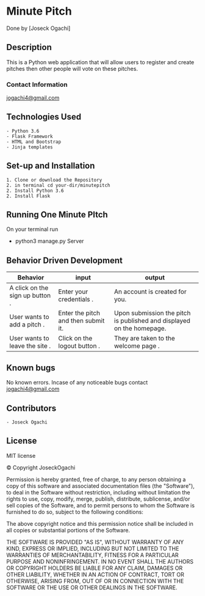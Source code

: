 # Minute Pitch

Done by [Joseck Ogachi]

## Description

This is a Python web application that will allow users to register and create pitches then other people will vote on these pitches.

### Contact Information

[jogachi4@gmail.com](gmail.com)

## Technologies Used

    - Python 3.6
    - Flask Framework
    - HTML and Bootstrap
    - Jinja templates

## Set-up and Installation

    1. Clone or download the Repository
    2. in terminal cd your-dir/minutepitch
    2. Install Python 3.6
    2. Install Flask

## Running One Minute PItch
On your terminal run
- python3 manage.py Server


## Behavior Driven Development

|Behavior|input|output|
|--------|-----|------|
|A click on the sign up button .| Enter your credentials . | An account is created for you.|
|User wants to add a pitch .| Enter the pitch and then submit it.| Upon submission the pitch is published and displayed on the homepage.|
| User wants to leave the site .| Click on the logout button .|They are taken to the welcome page .|

## Known bugs

No known errors. Incase of any noticeable bugs contact [jogachi4@gmail.com](gmail.com)

## Contributors

    - Joseck Ogachi

## License

MIT license

&copy; Copyright JoseckOgachi

Permission is hereby granted, free of charge, to any person obtaining a copy
of this software and associated documentation files (the "Software"), to deal
in the Software without restriction, including without limitation the rights
to use, copy, modify, merge, publish, distribute, sublicense, and/or sell
copies of the Software, and to permit persons to whom the Software is
furnished to do so, subject to the following conditions:

The above copyright notice and this permission notice shall be included in all
copies or substantial portions of the Software.

THE SOFTWARE IS PROVIDED "AS IS", WITHOUT WARRANTY OF ANY KIND, EXPRESS OR
IMPLIED, INCLUDING BUT NOT LIMITED TO THE WARRANTIES OF MERCHANTABILITY,
FITNESS FOR A PARTICULAR PURPOSE AND NONINFRINGEMENT. IN NO EVENT SHALL THE
AUTHORS OR COPYRIGHT HOLDERS BE LIABLE FOR ANY CLAIM, DAMAGES OR OTHER
LIABILITY, WHETHER IN AN ACTION OF CONTRACT, TORT OR OTHERWISE, ARISING FROM,
OUT OF OR IN CONNECTION WITH THE SOFTWARE OR THE USE OR OTHER DEALINGS IN THE
SOFTWARE.
